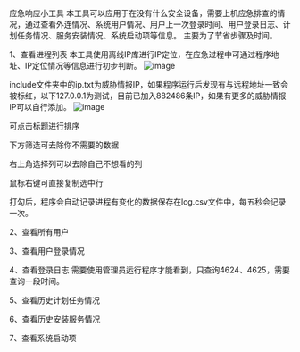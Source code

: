 应急响应小工具
本工具可以应用于在没有什么安全设备，需要上机应急排查的情况，通过查看外连情况、系统用户情况、用户上一次登录时间、用户登录日志、计划任务情况、服务安装情况、系统启动项等信息。
主要为了节省步骤及时间。

1、查看进程列表
本工具使用离线IP库进行IP定位，在应急过程中可通过程序地址、IP定位情况等信息进行初步判断。
![image](https://github.com/user-attachments/assets/16cf4180-9564-4568-a90b-03e12df0e3cc)

include文件夹中的ip.txt为威胁情报IP，如果程序运行后发现有与远程地址一致会被标红，以下127.0.0.1为测试，目前已加入882486条IP，如果有更多的威胁情报IP可以自行添加。
![image](https://github.com/user-attachments/assets/b6e9a30b-0dd7-4380-8573-ed70d1b7540b)

可点击标题进行排序

下方筛选可去除你不需要的数据

右上角选择列可以去除自己不想看的列

鼠标右键可直接复制选中行

打勾后，程序会自动记录进程有变化的数据保存在log.csv文件中，每五秒会记录一次。

2、查看所有用户

3、查看用户登录情况

4、查看登录日志
需要使用管理员运行程序才能看到，只查询4624、4625，需要查询一段时间。

5、查看历史计划任务情况

6、查看历史安装服务情况

7、查看系统启动项

